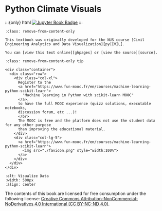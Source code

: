 # Python Climate Visuals

:::{only} html
[![Jupyter Book Badge](https://jupyterbook.org/badge.svg)](https://jupyterbook.org)
:::

```{admonition} Welcome! 👏
:class: remove-from-content-only

This textbook was originally developed for the NUS course [Civil Engineering Analytics and Data Visualization][pyCIVIL].

You can [view this text online][ghpages] or [view the source][source].
```
[pyCIVIL]: https://xiaoganghe.github.io/NUS-CE3201/
[ghpages]: https://xiaoganghe.github.io/python-climate-visuals
[source]: https://github.com/XiaogangHe/python-climate-visuals

```{admonition} About the logo 
:class: remove-from-content-only tip

<div class="container">
  <div class="row">
    <div class="col-xl">
      Register to the
      <a href="https://www.fun-mooc.fr/en/courses/machine-learning-python-scikit-learn">
        "Machine learning in Python with scikit-learn MOOC"
      </a>,
      to have the full MOOC experience (quizz solutions, executable notebooks,
      discussion forum, etc ...)!
      </br>
      The MOOC is free and the platform does not use the student data for any other purpose
      than improving the educational material.
    </div>
    <div class="col-lg-5">
      <a href="https://www.fun-mooc.fr/en/courses/machine-learning-python-scikit-learn">
        <img src="./favicon.png" style="width:100%">
      </a>
    </div>
  </div>
</div>

```


```{image} images/data-visual.svg
:alt: Visualize Data
:width: 500px
:align: center
```

The contents of this book are licensed for free consumption under the following license:
[Creative Commons Attribution-NonCommercial-NoDerivatives 4.0 International (CC BY-NC-ND 4.0)](https://creativecommons.org/licenses/by-nc-nd/4.0/).

